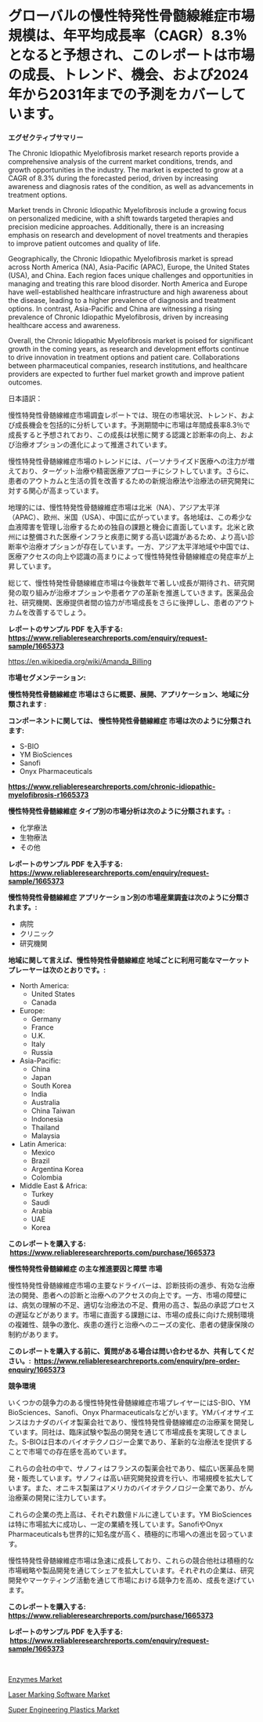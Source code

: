 <p><h1>グローバルの慢性特発性骨髄線維症市場規模は、年平均成長率（CAGR）8.3％となると予想され、このレポートは市場の成長、トレンド、機会、および2024年から2031年までの予測をカバーしています。</h1></p><p><strong>エグゼクティブサマリー</strong></p>
<p><p>The Chronic Idiopathic Myelofibrosis market research reports provide a comprehensive analysis of the current market conditions, trends, and growth opportunities in the industry. The market is expected to grow at a CAGR of 8.3% during the forecasted period, driven by increasing awareness and diagnosis rates of the condition, as well as advancements in treatment options.</p><p>Market trends in Chronic Idiopathic Myelofibrosis include a growing focus on personalized medicine, with a shift towards targeted therapies and precision medicine approaches. Additionally, there is an increasing emphasis on research and development of novel treatments and therapies to improve patient outcomes and quality of life.</p><p>Geographically, the Chronic Idiopathic Myelofibrosis market is spread across North America (NA), Asia-Pacific (APAC), Europe, the United States (USA), and China. Each region faces unique challenges and opportunities in managing and treating this rare blood disorder. North America and Europe have well-established healthcare infrastructure and high awareness about the disease, leading to a higher prevalence of diagnosis and treatment options. In contrast, Asia-Pacific and China are witnessing a rising prevalence of Chronic Idiopathic Myelofibrosis, driven by increasing healthcare access and awareness.</p><p>Overall, the Chronic Idiopathic Myelofibrosis market is poised for significant growth in the coming years, as research and development efforts continue to drive innovation in treatment options and patient care. Collaborations between pharmaceutical companies, research institutions, and healthcare providers are expected to further fuel market growth and improve patient outcomes.</p><p>日本語訳：</p><p>慢性特発性骨髄線維症市場調査レポートでは、現在の市場状況、トレンド、および成長機会を包括的に分析しています。予測期間中に市場は年間成長率8.3％で成長すると予想されており、この成長は状態に関する認識と診断率の向上、および治療オプションの進化によって推進されています。</p><p>慢性特発性骨髄線維症市場のトレンドには、パーソナライズド医療への注力が増えており、ターゲット治療や精密医療アプローチにシフトしています。さらに、患者のアウトカムと生活の質を改善するための新規治療法や治療法の研究開発に対する関心が高まっています。</p><p>地理的には、慢性特発性骨髄線維症市場は北米（NA）、アジア太平洋（APAC）、欧州、米国（USA）、中国に広がっています。各地域は、この希少な血液障害を管理し治療するための独自の課題と機会に直面しています。北米と欧州には整備された医療インフラと疾患に関する高い認識があるため、より高い診断率や治療オプションが存在しています。一方、アジア太平洋地域や中国では、医療アクセスの向上や認識の高まりによって慢性特発性骨髄線維症の発症率が上昇しています。</p><p>総じて、慢性特発性骨髄線維症市場は今後数年で著しい成長が期待され、研究開発の取り組みが治療オプションや患者ケアの革新を推進していきます。医薬品会社、研究機関、医療提供者間の協力が市場成長をさらに後押しし、患者のアウトカムを改善するでしょう。</p></p>
<p><strong>レポートのサンプル PDF を入手する: <a href="https://www.reliableresearchreports.com/enquiry/request-sample/1665373">https://www.reliableresearchreports.com/enquiry/request-sample/1665373</a></strong></p>
<p><a href="https://en.wikipedia.org/wiki/Amanda_Billing">https://en.wikipedia.org/wiki/Amanda_Billing</a></p>
<p><strong>市場セグメンテーション:</strong></p>
<p><strong> 慢性特発性骨髄線維症 市場はさらに概要、展開、アプリケーション、地域に分類されます :</strong></p>
<p><strong>コンポーネントに関しては、 慢性特発性骨髄線維症 市場は次のように分類されます: &nbsp;</strong></p>
<p><ul><li>S-BIO</li><li>YM BioSciences</li><li>Sanofi</li><li>Onyx Pharmaceuticals</li></ul></p>
<p><strong><a href="https://www.reliableresearchreports.com/chronic-idiopathic-myelofibrosis-r1665373">https://www.reliableresearchreports.com/chronic-idiopathic-myelofibrosis-r1665373</a></strong></p>
<p><strong> 慢性特発性骨髄線維症 タイプ別の市場分析は次のように分類されます。:</strong></p>
<p><ul><li>化学療法</li><li>生物療法</li><li>その他</li></ul></p>
<p><strong>レポートのサンプル PDF を入手する: &nbsp;<a href="https://www.reliableresearchreports.com/enquiry/request-sample/1665373">https://www.reliableresearchreports.com/enquiry/request-sample/1665373</a></strong></p>
<p><strong> 慢性特発性骨髄線維症 アプリケーション別の市場産業調査は次のように分類されます。:</strong></p>
<p><ul><li>病院</li><li>クリニック</li><li>研究機関</li></ul></p>
<p><strong>地域に関して言えば、慢性特発性骨髄線維症 地域ごとに利用可能なマーケットプレーヤーは次のとおりです。:</strong></p>
<p><ul>
    <li>
        North America:
        <ul>
            <li>United States</li>
            <li>Canada</li>
        </ul>
    </li>
    <li>
        Europe:
        <ul>
            <li>Germany</li>
            <li>France</li>
            <li>U.K.</li>
            <li>Italy</li>
            <li>Russia</li>
        </ul>
    </li>
    <li>
        Asia-Pacific:
        <ul>
            <li>China</li>
            <li>Japan</li>
            <li>South Korea</li>
            <li>India</li>
            <li>Australia</li>
            <li>China Taiwan</li>
            <li>Indonesia</li>
            <li>Thailand</li>
            <li>Malaysia</li>
        </ul>
    </li>
    <li>
        Latin America:
        <ul>
            <li>Mexico</li>
            <li>Brazil</li>
            <li>Argentina Korea</li>
            <li>Colombia</li>
        </ul>
    </li>
    <li>
        Middle East & Africa:
        <ul>
            <li>Turkey</li>
            <li>Saudi</li>
            <li>Arabia</li>
            <li>UAE</li>
            <li>Korea</li>
        </ul>
    </li>
    </ul></p>
<p><strong>このレポートを購入する: &nbsp;<a href="https://www.reliableresearchreports.com/purchase/1665373">https://www.reliableresearchreports.com/purchase/1665373</a></strong></p>
<p><strong>慢性特発性骨髄線維症 の主な推進要因と障壁 市場</strong></p>
<p><p>慢性特発性骨髄線維症市場の主要なドライバーは、診断技術の進歩、有効な治療法の開発、患者への診断と治療へのアクセスの向上です。一方、市場の障壁には、病気の理解の不足、適切な治療法の不足、費用の高さ、製品の承認プロセスの遅延などがあります。市場に直面する課題には、市場の成長に向けた規制環境の複雑性、競争の激化、疾患の進行と治療へのニーズの変化、患者の健康保険の制約があります。</p></p>
<p><strong>このレポートを購入する前に、質問がある場合は問い合わせるか、共有してください。:&nbsp; <a href="https://www.reliableresearchreports.com/enquiry/pre-order-enquiry/1665373">https://www.reliableresearchreports.com/enquiry/pre-order-enquiry/1665373</a></strong></p>
<p><strong>競争環境</strong></p>
<p><p>いくつかの競争力のある慢性特発性骨髄線維症市場プレイヤーにはS-BIO、YM BioSciences、Sanofi、Onyx Pharmaceuticalsなどがいます。YMバイオサイエンスはカナダのバイオ製薬会社であり、慢性特発性骨髄線維症の治療薬を開発しています。同社は、臨床試験や製品の開発を通じて市場成長を実現してきました。S-BIOは日本のバイオテクノロジー企業であり、革新的な治療法を提供することで市場での存在感を高めています。</p><p>これらの会社の中で、サノフィはフランスの製薬会社であり、幅広い医薬品を開発・販売しています。サノフィは高い研究開発投資を行い、市場規模を拡大しています。また、オニキス製薬はアメリカのバイオテクノロジー企業であり、がん治療薬の開発に注力しています。</p><p>これらの企業の売上高は、それぞれ数億ドルに達しています。YM BioSciencesは特に市場拡大に成功し、一定の業績を残しています。SanofiやOnyx Pharmaceuticalsも世界的に知名度が高く、積極的に市場への進出を図っています。</p><p>慢性特発性骨髄線維症市場は急速に成長しており、これらの競合他社は積極的な市場戦略や製品開発を通じてシェアを拡大しています。それぞれの企業は、研究開発やマーケティング活動を通じて市場における競争力を高め、成長を遂げています。</p></p>
<p><strong>このレポートを購入する: &nbsp; <a href="https://www.reliableresearchreports.com/purchase/1665373">https://www.reliableresearchreports.com/purchase/1665373</a></strong></p>
<p><strong>レポートのサンプル PDF を入手する: &nbsp;<a href="https://www.reliableresearchreports.com/enquiry/request-sample/1665373">https://www.reliableresearchreports.com/enquiry/request-sample/1665373</a></strong><strong></strong></p>
<p>&nbsp;</p>
<p><p><a href="https://github.com/belaayi865/Market-Research-Report-List-1/blob/main/enzymes-market.md">Enzymes Market</a></p><p><a href="https://issuu.com/reportprime-2/docs/laser-marking-software-market-size-2030.pptx">Laser Marking Software Market</a></p><p><a href="https://github.com/ifhhndtz21/Market-Research-Report-List-1/blob/main/super-engineering-plastics-market.md">Super Engineering Plastics Market</a></p></p>